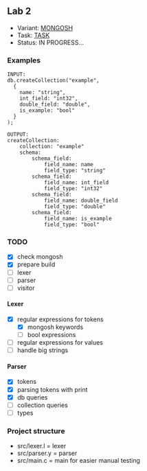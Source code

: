 ## Lab 2
- Variant: [MONGOSH](MONGOSH.md)
- Task: [TASK](TASK.md)
- Status: IN PROGRESS...

### Examples
```
INPUT:
db.createCollection("example", 
  {
    name: "string",
    int_field: "int32",
    double_field: "double",
    is_example: "bool"
  } 
);

OUTPUT:
createCollection:
	collection: "example"
	schema:
		schema_field:
			field_name: name
			field_type: "string"
		schema_field:
			field_name: int_field
			field_type: "int32"
		schema_field:
			field_name: double_field
			field_type: "double"
		schema_field:
			field_name: is_example
			field_type: "bool"
```

### TODO
- [x] check mongosh
- [x] prepare build
- [ ] lexer
- [ ] parser
- [ ] visitor

#### Lexer
- [x] regular expressions for tokens
  - [x] mongosh keywords
  - [ ] bool expressions
- [ ] regular expressions for values
- [ ] handle big strings

#### Parser
- [x] tokens
- [x] parsing tokens with print
- [x] db queries
- [ ] collection queries
- [ ] types

### Project structure
- src/lexer.l = lexer
- src/parser.y = parser
- src/main.c = main for easier manual testing